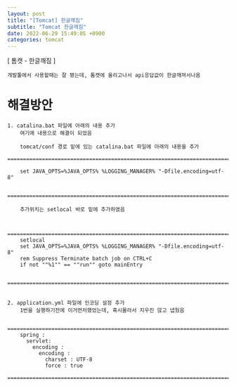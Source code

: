 ```yaml
---
layout: post
title: "[Tomcat] 한글깨짐"
subtitle: "Tomcat 한글깨짐"
date: 2022-06-29 15:49:05 +0900
categories: tomcat
---
```

[ 톰캣 - 한글깨짐 ] 

	개발툴에서 사용할때는 잘 됐는데, 톰캣에 올리고나서 api응답값이 한글깨져서나옴


# 해결방안

	1. catalina.bat 파일에 아래의 내용 추가
		여기에 내용으로 해결이 되었음

		tomcat/conf 경로 밑에 있는 catalina.bat 파일에 아래의 내용을 추가
		=================================================================================================================
		
		set JAVA_OPTS=%JAVA_OPTS% %LOGGING_MANAGER% "-Dfile.encoding=utf-8"
	
		=================================================================================================================

		추가위치는 setlocal 바로 밑에 추가하였음

	
		=================================================================================================================
		setlocal
		set JAVA_OPTS=%JAVA_OPTS% %LOGGING_MANAGER% "-Dfile.encoding=utf-8"
		rem Suppress Terminate batch job on CTRL+C
		if not ""%1"" == ""run"" goto mainEntry

		=================================================================================================================


	2. application.yml 파일에 인코딩 설정 추가
		1번을 실행하기전에 이거먼저했었는데, 혹시몰라서 지우진 않고 냅뒀음
		
		=================================================================================================================
		spring :
		  servlet:
			encoding :
			  encoding :
				charset : UTF-8
				force : true
		=================================================================================================================
